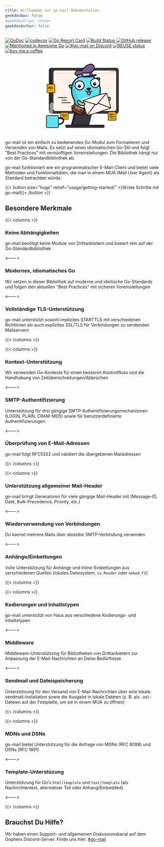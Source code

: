 ```yaml
---
title: Willkommen zur go-mail Dokumentation
geekdocNav: false
#geekdocAlign: center
geekdocAnchor: false
---
```


[![GoDoc](https://godoc.org/github.com/wneessen/go-mail?status.svg)](https://pkg.go.dev/github.com/wneessen/go-mail)
[![codecov](https://codecov.io/gh/wneessen/go-mail/branch/main/graph/badge.svg?token=37KWJV03MR)](https://codecov.io/gh/wneessen/go-mail)
[![Go Report Card](https://goreportcard.com/badge/github.com/wneessen/go-mail)](https://goreportcard.com/report/github.com/wneessen/go-mail)
[![Build Status](https://api.cirrus-ci.com/github/wneessen/go-mail.svg)](https://cirrus-ci.com/github/wneessen/go-mail)
[![GitHub release](https://img.shields.io/github/v/release/wneessen/go-mail)](https://github.com/wneessen/go-mail/releases/latest)
[![Mentioned in Awesome Go](https://awesome.re/mentioned-badge-flat.svg)](https://github.com/avelino/awesome-go) [![#go-mail on Discord](https://img.shields.io/badge/Discord-%23gomail-blue.svg)](https://discord.gg/zSUeBrsFPB)
[![REUSE status](https://api.reuse.software/badge/github.com/wneessen/go-mail)](https://api.reuse.software/info/github.com/wneessen/go-mail)
<a href="https://ko-fi.com/D1D24V9IX"><img src="https://uploads-ssl.webflow.com/5c14e387dab576fe667689cf/5cbed8a4ae2b88347c06c923_BuyMeACoffee_blue.png" height="20" alt="buy ma a coffee"></a>

<p align="center"><img src="/go-mail-2.svg" width="250" alt="go-mail logo"/></p>

go-mail ist ein einfach zu bedienendes Go-Modul zum Formatieren und Versenden von Mails. Es setzt auf einen
idiomatischen Go-Stil und folgt "Best Practices" mit vernünftigen Voreinstellungen. Die Bibliothek hängt 
nur von der Go-Standardbibliothek ab.

go-mail funktioniert wie ein programmatischer E-Mail-Client und bietet viele Methoden und Funktionalitäten, 
die man in einem MUA (Mail User Agent) als Standard betrachten würde.

<div class="btn-centered btn-huge">
{{< button size="huge" relref="usage/getting-started/" >}}Erste Schritte mit go-mail{{< /button >}}
</div>

## Besondere Merkmale

{{< columns >}}

### Keine Abhängigkeiten

go-mail benötigt keine Module von Drittanbietern und basiert rein auf der Go-Standardbibliothek

<--->

### Modernes, idiomatisches Go

Wir setzen in dieser Bibliothek auf moderne und idiotische Go-Standards und folgen den aktuellen
"Best Practices" mit sicheren Voreinstellungen

<--->

### Vollständige TLS-Unterstützung

go-mail unterstützt sowohl implizites STARTTLS mit verschiedenen Richtlinien als auch explizites SSL/TLS 
für Verbindungen zu sendenden Mailservern

{{< /columns >}}

{{< columns >}}

### Kontext-Unterstützung

Wir verwenden Go-Kontexte für einen besseren Kontrollfluss und die Handhabung von Zeitüberschreitungen/Abbrüchen

<--->

### SMTP-Authentifizierung

Unterstützung für drei gängige SMTP-Authentifizierungsmechanismen (LOGIN, PLAIN, CRAM-MD5) sowie für 
benutzerdefinierte Authentifizierungen.

<--->

### Überprüfung von E-Mail-Adressen

go-mail folgt RFC5322 und validiert die übergebenen Mailadressen

{{< /columns >}}

{{< columns >}}

### Unterstützung allgemeiner Mail-Header

go-mail bringt Generatoren für viele gängige Mail-Header mit (Message-ID, Date, Bulk-Precedence, Priority, etc.)

<--->

### Wiederverwendung von Verbindungen

Du kannst mehrere Mails über dieselbe SMTP-Verbindung versenden

<--->

### Anhänge/Einbettungen

Volle Unterstützung für Anhänge und Inline-Einbettungen aus verschiedenen Quellen (lokales Dateisystem,
`io.Reader` oder `embed.FS`)

{{< /columns >}}

{{< columns >}}

### Kodierungen und Inhaltstypen

go-mail unterstützt von Haus aus verschiedene Kodierungs- und Inhaltstypen

<--->

### Middleware

Middleware-Unterstützung für Bibliotheken von Drittanbietern zur Anpassung der E-Mail-Nachrichten an Deine 
Bedürfnisse

<--->

### Sendmail und Dateispeicherung

Unterstützung für den Versand von E-Mail-Nachrichten über eine lokale sendmail-Installation sowie die Ausgabe in 
lokale Dateien (z. B. als `.eml`-Dateien auf der Festplatte, um sie in einem MUA zu öffnen)

{{< /columns >}}

{{< columns >}}

### MDNs und DSNs

go-mail bietet Unterstützung für die Anfrage von MDNs (RFC 8098) und DSNs (RFC 1891)

<--->

### Template-Unterstüzung

Unterstützung für Go's `html/template` und `text/template` (als Nachrichtentext, alternativer Teil oder 
Anhang/Embedded)

<--->

{{< /columns >}}

## Brauchst Du Hilfe?
Wir haben einen Support- und allgemeinen Diskussionskanal auf dem Gophers Discord-Server. Finde uns 
hier: [#go-mail](https://discord.gg/zSUeBrsFPB)

